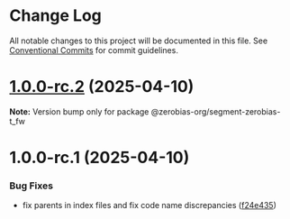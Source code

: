 # Change Log

All notable changes to this project will be documented in this file.
See [Conventional Commits](https://conventionalcommits.org) for commit guidelines.

# [1.0.0-rc.2](https://github.com/zerobias-org/segment/compare/@zerobias-org/segment-zerobias-t_fw@1.0.0-rc.1...@zerobias-org/segment-zerobias-t_fw@1.0.0-rc.2) (2025-04-10)

**Note:** Version bump only for package @zerobias-org/segment-zerobias-t_fw





# 1.0.0-rc.1 (2025-04-10)


### Bug Fixes

* fix parents in index files and fix code name discrepancies ([f24e435](https://github.com/zerobias-org/segment/commit/f24e4352453caaa05074cc6bb66ee8ed21a4f11d))
